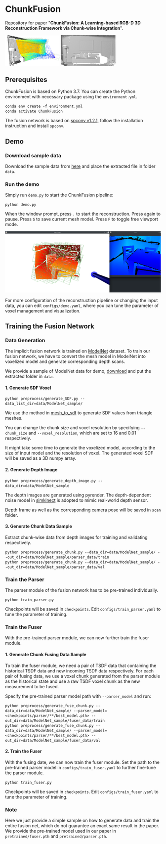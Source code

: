 # ChunkFusion

Repository for paper "**ChunkFusion: A Learning-based RGB-D 3D Reconstruction Framework via Chunk-wise Integration**".  

<p float="left">
 <img src="./images/screenshot.png" width="35%">
 <img src="./images/sample.png" width="35%">
</p>


## Prerequisites

ChunkFusion is based on Python 3.7. You can create the Python environment with necessary package using the `environment.yml`.

```
conda env create -f environment.yml
conda activate ChunkFusion
```

The fusion network is based on [spconv v1.2.1](https://github.com/traveller59/spconv/tree/v1.2.1), follow the installation instruction and install `spconv`.

## Demo

### Download sample data

Download the sample data from [here](https://drive.google.com/file/d/1RiabegvX_jo03dXyt6kXPxx0maWqz1TQ/view?usp=sharing) and place the extracted file in folder `data`.


### Run the demo

Simply run `demo.py` to start the ChunkFusion pipeline:
```
python demo.py
```

When the window prompt, press `.` to start the reconstruction. Press again to pause. Press `S` to save current mesh model. Press `F` to toggle free viewport mode.

![Demo Window](images/demo.png)

For more configuration of the reconstruction pipeline or changing the input data, you can edit `configs/demo.yaml`, where you can tune the parameter of voxel management and visualization.

## Training the Fusion Network

### Data Generation

The implicit fusion network is trained on [ModelNet](https://modelnet.cs.princeton.edu/) dataset. To train our fusion network, we have to convert the mesh model in ModelNet into voxelized model and generate corresponding depth scans.

We provide a sample of ModelNet data for demo, [download](https://drive.google.com/file/d/10kJw6m-QnhBPqcBbUrb8mkgaHUDMqJM8/view?usp=sharing) and put the extracted folder in `data`.

#### 1. Generate SDF Voxel  

```
python preprocess/generate_SDF.py --data_list_dir=data/ModelNet_sample/
```

We use the method in [mesh_to_sdf](https://github.com/marian42/mesh_to_sdf) to generate SDF values from triangle meshes. 

You can change the chunk size and voxel resolution by specifying `--chunk_size` and `--voxel_resolution`, which are set to 16 and 0.01 respectively.

It might take some time to generate the voxelized model, according to the size of input model and the resolution of voxel. The generated voxel SDF will be saved as a 3D numpy array.


#### 2. Generate Depth Image  

```
python preprocess/generate_depth_image.py --data_dir=data/ModelNet_sample
```
The depth images are generated using pyrender. The depth-dependent noise model in [simkinect](https://github.com/ankurhanda/simkinect) is adopted to mimic real-world depth sensor.

Depth frame as well as the corresponding camera pose will be saved in `scan` folder.

#### 3. Generate Chunk Data Sample  

Extract chunk-wise data from depth images for training and validating respectively.

```
python preprocess/generate_chunk.py --data_dir=data/ModelNet_sample/ --out_dir=data/ModelNet_sample/parser_data/train
python preprocess/generate_chunk.py --data_dir=data/ModelNet_sample/ --out_dir=data/ModelNet_sample/parser_data/val
```


### Train the Parser

The parser module of the fusion network has to be pre-trained individually.

```
python train_parser.py
```

Checkpoints will be saved in `checkpoints`. 
Edit `configs/train_parser.yaml` to tune the parameter of training.

### Train the Fuser

With the pre-trained parser module, we can now further train the fuser module.

#### 1. Generate Chunk Fusing Data Sample

To train the fuser module, we need a pair of TSDF data that containing the historical TSDF data and new incoming TSDF data respectively.
For each pair of fusing data, we use a voxel chunk generated from the parser module as the historical state and use a raw TSDF voxel chunk as the new measurement to be fused. 

Specify the pre-trained parser model path with `--parser_model` and run:

```
python preprocess/generate_fuse_chunk.py --data_dir=data/ModelNet_sample/ --parser_model=<checkpoints/parser/**/best_model.pth> --out_dir=data/ModelNet_sample/fuser_data/train
python preprocess/generate_fuse_chunk.py --data_dir=data/ModelNet_sample/ --parser_model=<checkpoints/parser/**/best_model.pth> --out_dir=data/ModelNet_sample/fuser_data/val
```

#### 2. Train the Fuser

With the fusing date, we can now train the fuser module.
Set the path to the pre-trained parser model in `configs/train_fuser.yaml` to further fine-tune the parser module.

```
python train_fuser.py
```

Checkpoints will be saved in `checkpoints`. 
Edit `configs/train_fuser.yaml` to tune the parameter of training.

### Note  
Here we just provide a simple sample on how to generate data and train the entire fusion net, which do not guarantee an exact same result in the paper. We provide the pre-trained model used in our paper in `pretrained/fuser.pth` and `pretrained/parser.pth`.


 
